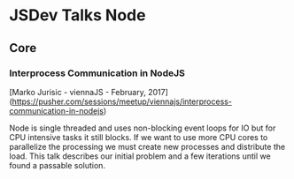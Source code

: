 # JSDev Talks Node

## Core
### Interprocess Communication in NodeJS
[Marko Jurisic - viennaJS - February, 2017] (https://pusher.com/sessions/meetup/viennajs/interprocess-communication-in-nodejs)

Node is single threaded and uses non-blocking event loops for IO but for CPU intensive tasks it still blocks. If we want to use more CPU cores to parallelize the processing we must create new processes and distribute the load. This talk describes our initial problem and a few iterations until we found a passable solution.
